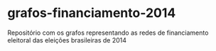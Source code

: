 # grafos-financiamento-2014
Repositório com os grafos representando as redes de financiamento eleitoral das eleições brasileiras de 2014
